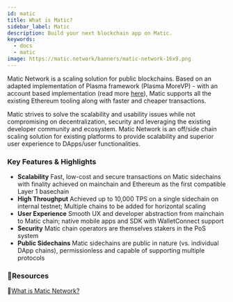 ```yaml
---
id: matic
title: What is Matic?
sidebar_label: Matic
description: Build your next blockchain app on Matic.
keywords:
  - docs
  - matic
image: https://matic.network/banners/matic-network-16x9.png 
---
```

Matic Network is a scaling solution for public blockchains. Based on an adapted implementation of Plasma framework (Plasma MoreVP) - with an account based implementation (read more [here](https://ethresear.ch/t/account-based-plasma-morevp/5480)), Matic supports all the existing Ethereum tooling along with faster and cheaper transactions.

Matic strives to solve the scalability and usability issues while not compromising on decentralization, security and leveraging the existing developer community and ecosystem. Matic Network is an ​off/side chain scaling solution for existing platforms to provide scalability and superior user experience to DApps/user functionalities.

### Key Features & Highlights
- **Scalability**
Fast, low-cost and secure transactions on Matic sidechains with finality achieved on mainchain and Ethereum as the first compatible Layer 1 basechain
- **High Throughput**
Achieved up to 10,000 TPS on a single sidechain on internal testnet; Multiple chains to be added for horizontal scaling
- **User Experience**
Smooth UX and developer abstraction from mainchain to Matic chain; native mobile apps and SDK with WalletConnect support
- **Security** 
Matic chain operators are themselves stakers in the PoS system
- **Public Sidechains**
Matic sidechains are public in nature (vs. individual DApp chains), permissionless and capable of supporting multiple protocols

### **:scroll:Resources**

:blue_book:[What is Matic Network?](https://medium.com/matic-network/what-is-matic-network-466a2c493ae1)